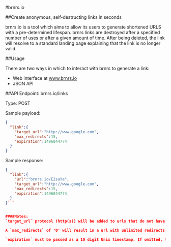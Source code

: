 #brnrs.io

##Create anonymous, self-destructing links in seconds

brnrs.io is a tool which aims to allow its users to generate shortened URLS with a pre-determined lifespan. brnrs links are destroyed after a specified number of uses or after a given amount of time. After being deleted, the link will resolve to a standard landing page explaining that the link is no longer valid.

##Usage

There are two ways in which to interact with brnrs to generate a link:

* Web interface at www.brnrs.io
* JSON API

##API
Endpoint: brnrs.io/links

Type: POST

Sample payload:

```json
{  
  "link":{  
    "target_url":"http://www.google.com",
    "max_redirects":15,
    "expiration":1496844774
  }
}
```

Sample response:

```json
{
  "link":{
    "url":"brnrs.io/E2suYa",
    "target_url":"http://www.google.com",
    "max_redirects":15,
    "expiration":1496844774
  }
}```


####Notes:
`target_url` protocol (http(s)) will be added to urls that do not have one specified.

A `max_redirects` of '0' will result in a url with unlimited redirects. This is intentional.

`expiration` must be passed as a 10 digit Unix timestamp. If omitted, the link will expire in one year.
